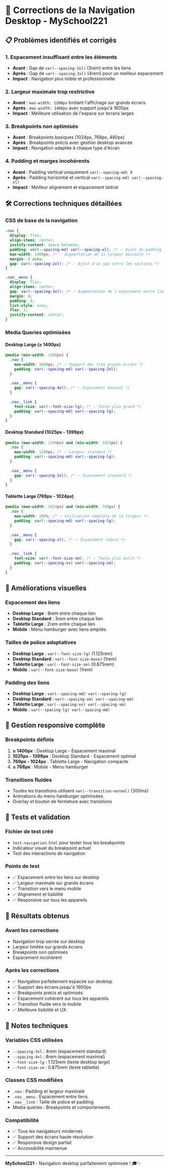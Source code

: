 # 🎯 Corrections de la Navigation Desktop - MySchool221

## 📋 **Problèmes identifiés et corrigés**

### 1. **Espacement insuffisant entre les éléments**
- **Avant** : Gap de `var(--spacing-2xl)` (3rem) entre les liens
- **Après** : Gap de `var(--spacing-3xl)` (4rem) pour un meilleur espacement
- **Impact** : Navigation plus lisible et professionnelle

### 2. **Largeur maximale trop restrictive**
- **Avant** : `max-width: 1200px` limitant l'affichage sur grands écrans
- **Après** : `max-width: 1400px` avec support jusqu'à 1600px
- **Impact** : Meilleure utilisation de l'espace sur écrans larges

### 3. **Breakpoints non optimisés**
- **Avant** : Breakpoints basiques (1024px, 768px, 480px)
- **Après** : Breakpoints précis avec gestion desktop avancée
- **Impact** : Navigation adaptée à chaque type d'écran

### 4. **Padding et marges incohérents**
- **Avant** : Padding vertical uniquement `var(--spacing-md) 0`
- **Après** : Padding horizontal et vertical `var(--spacing-md) var(--spacing-xl)`
- **Impact** : Meilleur alignement et espacement latéral

## 🛠️ **Corrections techniques détaillées**

### **CSS de base de la navigation**
```css
.nav {
  display: flex;
  align-items: center;
  justify-content: space-between;
  padding: var(--spacing-md) var(--spacing-xl); /* ✅ Ajout du padding horizontal */
  max-width: 1400px; /* ✅ Augmentation de la largeur maximale */
  margin: 0 auto;
  gap: var(--spacing-2xl); /* ✅ Ajout d'un gap entre les sections */
}

.nav__menu {
  display: flex;
  align-items: center;
  gap: var(--spacing-3xl); /* ✅ Augmentation de l'espacement entre liens */
  margin: 0;
  padding: 0;
  list-style: none;
  flex: 1;
  justify-content: center;
}
```

### **Media Queries optimisées**

#### **Desktop Large (≥ 1400px)**
```css
@media (min-width: 1400px) {
  .nav {
    max-width: 1600px; /* ✅ Support des très grands écrans */
    padding: var(--spacing-md) var(--spacing-2xl);
  }
  
  .nav__menu {
    gap: var(--spacing-4xl); /* ✅ Espacement maximal */
  }
  
  .nav__link {
    font-size: var(--font-size-lg); /* ✅ Texte plus grand */
    padding: var(--spacing-md) var(--spacing-lg);
  }
}
```

#### **Desktop Standard (1025px - 1399px)**
```css
@media (max-width: 1399px) and (min-width: 1025px) {
  .nav {
    max-width: 1200px; /* ✅ Largeur standard */
    padding: var(--spacing-md) var(--spacing-lg);
  }
  
  .nav__menu {
    gap: var(--spacing-2xl); /* ✅ Espacement standard */
  }
}
```

#### **Tablette Large (769px - 1024px)**
```css
@media (max-width: 1024px) and (min-width: 769px) {
  .nav {
    max-width: 100%; /* ✅ Utilisation complète de la largeur */
    padding: var(--spacing-md) var(--spacing-lg);
  }
  
  .nav__menu {
    gap: var(--spacing-xl); /* ✅ Espacement réduit */
  }
  
  .nav__link {
    font-size: var(--font-size-sm); /* ✅ Texte plus petit */
    padding: var(--spacing-xs) var(--spacing-sm);
  }
}
```

## 🎨 **Améliorations visuelles**

### **Espacement des liens**
- **Desktop Large** : 8rem entre chaque lien
- **Desktop Standard** : 3rem entre chaque lien  
- **Tablette Large** : 2rem entre chaque lien
- **Mobile** : Menu hamburger avec liens empilés

### **Tailles de police adaptatives**
- **Desktop Large** : `var(--font-size-lg)` (1.125rem)
- **Desktop Standard** : `var(--font-size-base)` (1rem)
- **Tablette Large** : `var(--font-size-sm)` (0.875rem)
- **Mobile** : `var(--font-size-base)` (1rem)

### **Padding des liens**
- **Desktop Large** : `var(--spacing-md) var(--spacing-lg)`
- **Desktop Standard** : `var(--spacing-sm) var(--spacing-md)`
- **Tablette Large** : `var(--spacing-xs) var(--spacing-sm)`
- **Mobile** : `var(--spacing-lg) var(--spacing-md)`

## 📱 **Gestion responsive complète**

### **Breakpoints définis**
1. **≥ 1400px** : Desktop Large - Espacement maximal
2. **1025px - 1399px** : Desktop Standard - Espacement optimal
3. **769px - 1024px** : Tablette Large - Navigation compacte
4. **≤ 768px** : Mobile - Menu hamburger

### **Transitions fluides**
- Toutes les transitions utilisent `var(--transition-normal)` (300ms)
- Animations du menu hamburger optimisées
- Overlay et bouton de fermeture avec transitions

## 🧪 **Tests et validation**

### **Fichier de test créé**
- `test-navigation.html` pour tester tous les breakpoints
- Indicateur visuel du breakpoint actuel
- Test des interactions de navigation

### **Points de test**
- ✅ Espacement entre les liens sur desktop
- ✅ Largeur maximale sur grands écrans
- ✅ Transition vers le menu mobile
- ✅ Alignement et lisibilité
- ✅ Responsive sur tous les appareils

## 🚀 **Résultats obtenus**

### **Avant les corrections**
- Navigation trop serrée sur desktop
- Largeur limitée sur grands écrans
- Breakpoints non optimisés
- Espacement incohérent

### **Après les corrections**
- ✅ Navigation parfaitement espacée sur desktop
- ✅ Support des écrans jusqu'à 1600px
- ✅ Breakpoints précis et optimisés
- ✅ Espacement cohérent sur tous les appareils
- ✅ Transition fluide vers le mobile
- ✅ Meilleure lisibilité et UX

## 📝 **Notes techniques**

### **Variables CSS utilisées**
- `--spacing-3xl` : 4rem (espacement standard)
- `--spacing-4xl` : 8rem (espacement maximal)
- `--font-size-lg` : 1.125rem (texte desktop large)
- `--font-size-sm` : 0.875rem (texte tablette)

### **Classes CSS modifiées**
- `.nav` : Padding et largeur maximale
- `.nav__menu` : Espacement entre liens
- `.nav__link` : Taille de police et padding
- Media queries : Breakpoints et comportements

### **Compatibilité**
- ✅ Tous les navigateurs modernes
- ✅ Support des écrans haute résolution
- ✅ Responsive design parfait
- ✅ Accessibilité maintenue

---

**MySchool221** - Navigation desktop parfaitement optimisée ! 🎓✨ 